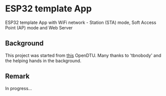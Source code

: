 # ESP32 template App
ESP32 template App with WiFi network - Station (STA) mode, Soft Access Point (AP) mode and Web Server


## Background

This project was started from [this](https://github.com/tbnobody/OpenDTU) OpenDTU.
Many thanks to 'tbnobody' and the helping hands in the background.

## Remark

In progress...
